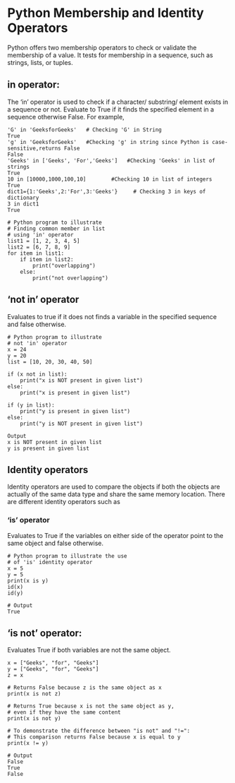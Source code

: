 # Python Membership and Identity Operators

Python offers two membership operators to check or validate the membership of a value. It tests for membership in a sequence, such as strings, lists, or tuples. 

## in operator:
The ‘in’ operator is used to check if a character/ substring/ element exists in a sequence or not. Evaluate to True if it finds the specified element in a sequence otherwise False. For example,

```
'G' in 'GeeksforGeeks'   # Checking 'G' in String
True
'g' in 'GeeksforGeeks'   #Checking 'g' in string since Python is case-sensitive,returns False
False
'Geeks' in ['Geeks', 'For','Geeks']   #Checking 'Geeks' in list of strings
True
10 in [10000,1000,100,10]        #Checking 10 in list of integers
True
dict1={1:'Geeks',2:'For',3:'Geeks'}     # Checking 3 in keys of dictionary
3 in dict1
True
```

```
# Python program to illustrate
# Finding common member in list
# using 'in' operator
list1 = [1, 2, 3, 4, 5]
list2 = [6, 7, 8, 9]
for item in list1:
	if item in list2:
		print("overlapping")
	else:
		print("not overlapping")

```

## ‘not in’ operator
Evaluates to true if it does not finds a variable in the specified sequence and false otherwise.

```
# Python program to illustrate
# not 'in' operator
x = 24
y = 20
list = [10, 20, 30, 40, 50]

if (x not in list):
	print("x is NOT present in given list")
else:
	print("x is present in given list")

if (y in list):
	print("y is present in given list")
else:
	print("y is NOT present in given list")

Output
x is NOT present in given list
y is present in given list
```

## Identity operators
Identity operators are used to compare the objects if both the objects are actually of the same data type and share the same memory location.
There are different identity operators such as 

### ‘is’ operator 
Evaluates to True if the variables on either side of the operator point to the same object and false otherwise.

```
# Python program to illustrate the use
# of 'is' identity operator
x = 5
y = 5
print(x is y)
id(x)
id(y)

# Output
True

```

## ‘is not’ operator:

Evaluates True if both variables are not the same object.

```
x = ["Geeks", "for", "Geeks"]
y = ["Geeks", "for", "Geeks"]
z = x

# Returns False because z is the same object as x
print(x is not z)

# Returns True because x is not the same object as y,
# even if they have the same content
print(x is not y)

# To demonstrate the difference between "is not" and "!=":
# This comparison returns False because x is equal to y
print(x != y)

# Output
False
True
False
```



